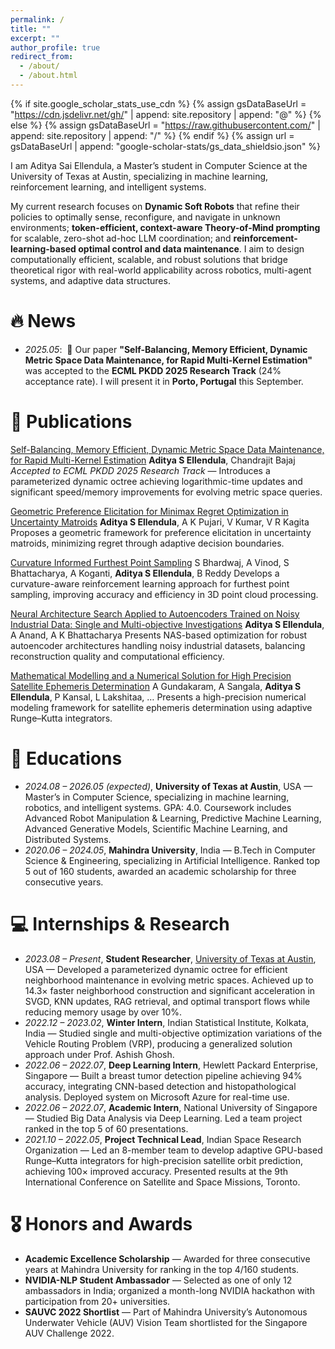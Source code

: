 ```yaml
---
permalink: /
title: ""
excerpt: ""
author_profile: true
redirect_from: 
  - /about/
  - /about.html
---
```


{% if site.google_scholar_stats_use_cdn %}
{% assign gsDataBaseUrl = "https://cdn.jsdelivr.net/gh/" | append: site.repository | append: "@" %}
{% else %}
{% assign gsDataBaseUrl = "https://raw.githubusercontent.com/" | append: site.repository | append: "/" %}
{% endif %}
{% assign url = gsDataBaseUrl | append: "google-scholar-stats/gs_data_shieldsio.json" %}

<span class='anchor' id='about-me'></span>


I am Aditya Sai Ellendula, a Master’s student in Computer Science at the University of Texas at Austin, specializing in machine learning, reinforcement learning, and intelligent systems. 

My current research focuses on **Dynamic Soft Robots** that refine their policies to optimally sense, reconfigure, and navigate in unknown environments; **token-efficient, context-aware Theory-of-Mind prompting** for scalable, zero-shot ad-hoc LLM coordination; and **reinforcement-learning-based optimal control and data maintenance**. I aim to design computationally efficient, scalable, and robust solutions that bridge theoretical rigor with real-world applicability across robotics, multi-agent systems, and adaptive data structures.

# 🔥 News

- *2025.05*:  🎉 Our paper **"Self-Balancing, Memory Efficient, Dynamic Metric Space Data Maintenance, for Rapid Multi-Kernel Estimation"** was accepted to the **ECML PKDD 2025 Research Track** (24% acceptance rate). I will present it in **Porto, Portugal** this September.

# 📝 Publications

<!-- <div class='paper-box'>
<div class='paper-box-image'>
<div><div class="badge">ECML PKDD 2025</div><img src='images/dynamic_metric_space.png' alt="sym" width="100%"></div>
</div>
<div class='paper-box-text' markdown="1"> -->

[Self-Balancing, Memory Efficient, Dynamic Metric Space Data Maintenance, for Rapid Multi-Kernel Estimation](https://arxiv.org/abs/2504.18003)
**Aditya S Ellendula**, Chandrajit Bajaj
*Accepted to ECML PKDD 2025 Research Track* — Introduces a parameterized dynamic octree achieving logarithmic-time updates and significant speed/memory improvements for evolving metric space queries.

[Geometric Preference Elicitation for Minimax Regret Optimization in Uncertainty Matroids](https://arxiv.org/abs/2503.18668)
**Aditya S Ellendula**, A K Pujari, V Kumar, V R Kagita
Proposes a geometric framework for preference elicitation in uncertainty matroids, minimizing regret through adaptive decision boundaries.

[Curvature Informed Furthest Point Sampling](https://arxiv.org/abs/2411.16995)
S Bhardwaj, A Vinod, S Bhattacharya, A Koganti, **Aditya S Ellendula**, B Reddy
Develops a curvature-aware reinforcement learning approach for furthest point sampling, improving accuracy and efficiency in 3D point cloud processing.

[Neural Architecture Search Applied to Autoencoders Trained on Noisy Industrial Data: Single and Multi-objective Investigations](https://ieeexplore.ieee.org/abstract/document/10704171)
**Aditya S Ellendula**, A Anand, A K Bhattacharya
Presents NAS-based optimization for robust autoencoder architectures handling noisy industrial datasets, balancing reconstruction quality and computational efficiency.

[Mathematical Modelling and a Numerical Solution for High Precision Satellite Ephemeris Determination](https://arxiv.org/abs/2311.15028)
A Gundakaram, A Sangala, **Aditya S Ellendula**, P Kansal, L Lakshitaa, …
Presents a high-precision numerical modeling framework for satellite ephemeris determination using adaptive Runge–Kutta integrators.

# 📖 Educations

* *2024.08 – 2026.05 (expected)*, **University of Texas at Austin**, USA — Master’s in Computer Science, specializing in machine learning, robotics, and intelligent systems. GPA: 4.0. Coursework includes Advanced Robot Manipulation & Learning, Predictive Machine Learning, Advanced Generative Models, Scientific Machine Learning, and Distributed Systems.
* *2020.06 – 2024.05*, **Mahindra University**, India — B.Tech in Computer Science & Engineering, specializing in Artificial Intelligence. Ranked top 5 out of 160 students, awarded an academic scholarship for three consecutive years.

# 💻 Internships & Research

* *2023.08 – Present*, **Student Researcher**, [University of Texas at Austin](https://www.cs.utexas.edu/), USA — Developed a parameterized dynamic octree for efficient neighborhood maintenance in evolving metric spaces. Achieved up to 14.3× faster neighborhood construction and significant acceleration in SVGD, KNN updates, RAG retrieval, and optimal transport flows while reducing memory usage by over 10%.
* *2022.12 – 2023.02*, **Winter Intern**, Indian Statistical Institute, Kolkata, India — Studied single and multi-objective optimization variations of the Vehicle Routing Problem (VRP), producing a generalized solution approach under Prof. Ashish Ghosh.
* *2022.06 – 2022.07*, **Deep Learning Intern**, Hewlett Packard Enterprise, Singapore — Built a breast tumor detection pipeline achieving 94% accuracy, integrating CNN-based detection and histopathological analysis. Deployed system on Microsoft Azure for real-time use.
* *2022.06 – 2022.07*, **Academic Intern**, National University of Singapore — Studied Big Data Analysis via Deep Learning. Led a team project ranked in the top 5 of 60 presentations.
* *2021.10 – 2022.05*, **Project Technical Lead**, Indian Space Research Organization — Led an 8-member team to develop adaptive GPU-based Runge–Kutta integrators for high-precision satellite orbit prediction, achieving 100× improved accuracy. Presented results at the 9th International Conference on Satellite and Space Missions, Toronto.

# 🎖 Honors and Awards

* **Academic Excellence Scholarship** — Awarded for three consecutive years at Mahindra University for ranking in the top 4/160 students.
* **NVIDIA-NLP Student Ambassador** — Selected as one of only 12 ambassadors in India; organized a month-long NVIDIA hackathon with participation from 20+ universities.
* **SAUVC 2022 Shortlist** — Part of Mahindra University’s Autonomous Underwater Vehicle (AUV) Vision Team shortlisted for the Singapore AUV Challenge 2022.
